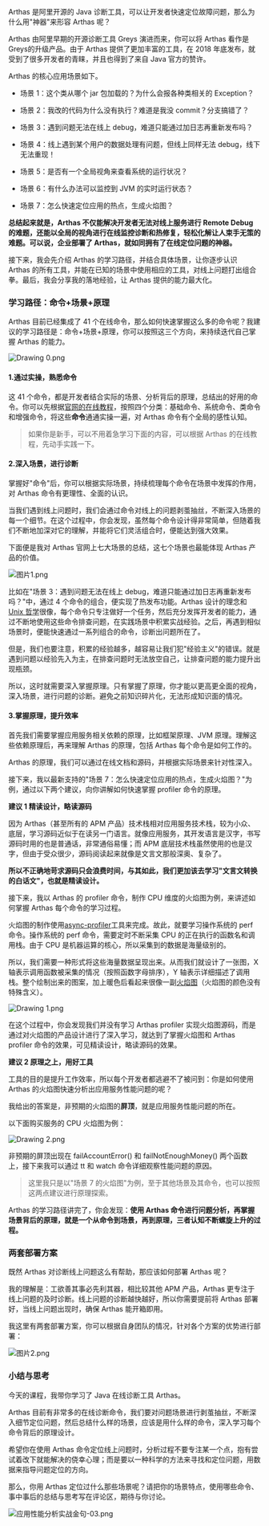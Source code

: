 Arthas 是阿里开源的 Java 诊断工具，可以让开发者快速定位故障问题，那么为什么用"神器"来形容 Arthas 呢？

Arthas 由阿里早期的开源诊断工具 Greys 演进而来，你可以将 Arthas 看作是Greys的升级产品。由于 Arthas 提供了更加丰富的工具，在 2018 年底发布，就受到了很多开发者的青睐，并且也得到了来自 Java 官方的赞许。

Arthas 的核心应用场景如下。

* 场景 1：这个类从哪个 jar 包加载的？为什么会报各种类相关的 Exception？

* 场景 2：我改的代码为什么没有执行？难道是我没 commit？分支搞错了？

* 场景 3：遇到问题无法在线上 debug，难道只能通过加日志再重新发布吗？

* 场景 4：线上遇到某个用户的数据处理有问题，但线上同样无法 debug，线下无法重现！

* 场景 5：是否有一个全局视角来查看系统的运行状况？

* 场景 6：有什么办法可以监控到 JVM 的实时运行状态？

* 场景 7：怎么快速定位应用的热点，生成火焰图？

**总结起来就是，Arthas 不仅能解决开发者无法对线上服务进行 Remote Debug 的难题，还能以全局的视角进行在线监控诊断和热修复，轻松化解让人束手无策的难题。可以说，企业部署了 Arthas，就如同拥有了在线定位问题的神器。**

接下来，我会先介绍 Arthas 的学习路径，并结合具体场景，让你逐步认识 Arthas 的所有工具，并能在已知的场景中使用相应的工具，对线上问题打出组合拳。最后，我会分享我的落地经验，让 Arthas 提供的能力最大化。

### 学习路径：命令+场景+原理

Arthas 目前已经集成了 41 个在线命令，那么如何快速掌握这么多的命令呢？我建议的学习路径是：命令+场景+原理，你可以按照这三个方向，来持续迭代自己掌握 Arthas 的能力。

![Drawing 0.png](https://s0.lgstatic.com/i/image6/M01/2D/B7/Cgp9HWBm5BaAPOoWAABxIX9uEqs906.png)

#### 1.通过实操，熟悉命令

这 41 个命令，都是开发者结合实际的场景、分析背后的原理，总结出的好用的命令。你可以先根据[官网的在线教程](https://arthas.aliyun.com/doc/arthas-tutorials.html?fileGuid=xxQTRXtVcqtHK6j8)，按照四个分类：基础命令、系统命令、类命令和增强命令，将这些**命令**通通实操一遍，对 Arthas 命令有个全局的感性认知。
> 如果你是新手，可以不用着急学习下面的内容，可以根据 Arthas 的在线教程，先动手实践一下。

#### 2.深入场景，进行诊断

掌握好"命令"后，你可以根据实际场景，持续梳理每个命令在场景中发挥的作用，对 Arthas 命令有更理性、全面的认识。

当我们遇到线上问题时，我们会通过命令对线上的问题剥茧抽丝，不断深入场景的每一个细节。在这个过程中，你会发现，虽然每个命令设计得非常简单，但随着我们不断地加深对它的理解，并能将它们灵活组合时，便能达到强大效果。

下面便是我对 Arthas 官网上七大场景的总结，这七个场景也最能体现 Arthas 产品的价值。

![图片1.png](https://s0.lgstatic.com/i/image6/M00/2D/D6/CioPOWBm-0GAZC_MAATTkxNsFlc217.png)

比如在"场景 3：遇到问题无法在线上 debug，难道只能通过加日志再重新发布吗？"中，通过 4 个命令的组合，便实现了热发布功能。Arthas 设计的理念和[Unix 哲学](https://en.wikipedia.org/wiki/Unix_philosophy?fileGuid=xxQTRXtVcqtHK6j8)很像，每个命令只专注做好一个任务，然后充分发挥开发者的能力，通过不断地使用这些命令排查问题，在实践场景中积累实战经验。之后，再遇到相似场景时，便能快速通过一系列组合的命令，诊断出问题所在了。

但是，我们也要注意，积累的经验越多，越容易让我们犯"经验主义"的错误。就是遇到问题以经验先入为主，在排查问题时无法放空自己，让排查问题的能力提升出现瓶颈。

所以，这时就需要深入掌握原理。只有掌握了原理，你才能以更高更全面的视角，深入场景，进行问题的诊断。避免之前知识碎片化，无法形成知识面的情况。

#### 3.掌握原理，提升效率

首先我们需要掌握应用服务相关依赖的原理，比如框架原理、JVM 原理。理解这些依赖原理后，再来理解 Arthas 的原理，包括 Arthas 每个命令是如何工作的。

Arthas 的原理，我们可以通过在线文档和源码，并根据实际场景来针对性深入。

接下来，我以最新支持的"场景 7：怎么快速定位应用的热点，生成火焰图？"为例，通过以下两个建议，向你讲解如何快速掌握 profiler 命令的原理。

**建议 1 精读设计，略读源码**

因为 Arthas（甚至所有的 APM 产品）技术栈相对应用服务技术栈，较为小众、底层，学习源码近似于在读另一门语言。就像应用服务，其开发语言是汉字，书写源码时用的也是普通话，非常通俗易懂；而 APM 底层技术栈虽然使用的也是汉字，但由于受众很少，源码阅读起来就像是文言文那般深奥、复杂了。

**所以不正确地苛求源码只会浪费时间，与其如此，我们更加该去学习"文言文转换的白话文"，也就是精读设计。**

接下来，我以 Arthas 的 profiler 命令，制作 CPU 维度的火焰图为例，来讲述如何掌握 Arthas 每个命令的学习过程。

火焰图的制作使用[async-profiler](https://github.com/jvm-profiling-tools/async-profiler?fileGuid=xxQTRXtVcqtHK6j8)工具来完成。故此，就要学习操作系统的 perf 命令。操作系统的 perf 命令，需要定时不断采集 CPU 的正在执行的函数名和调用栈。由于 CPU 是机器运算的核心，所以采集到的数据是海量级别的。

所以，我们需要一种形式将这些海量数据呈现出来。从而我们就设计了一张图，X 轴表示调用函数被采集的情况（按照函数字母排序），Y 轴表示详细描述了调用栈。整个绘制出来的图案，加上暖色后看起来很像一副[火焰图](https://github.com/brendangregg/FlameGraph?fileGuid=xxQTRXtVcqtHK6j8)（火焰图的颜色没有特殊含义）。

![Drawing 1.png](https://s0.lgstatic.com/i/image6/M01/2D/B8/Cgp9HWBm5DKAU6qGAAXfqh87K-I401.png)

在这个过程中，你会发现我们并没有学习 Arthas profiler 实现火焰图源码，而是通过对火焰图的产品设计进行了深入学习，就达到了掌握火焰图和 Arthas profiler 命令的效果，可见精读设计，略读源码的效果。

**建议 2 原理之上，用好工具**

工具的目的是提升工作效率，所以每个开发者都逃避不了被问到：你是如何使用 Arthas 的火焰图快速分析出应用服务性能问题的呢？

我给出的答案是，非预期的火焰图的**屏顶**，就是应用服务性能问题的所在。

以下面购买服务的 CPU 火焰图为例：

![Drawing 2.png](https://s0.lgstatic.com/i/image6/M00/2D/C0/CioPOWBm5D6AelwSAAC2dlxp9uc971.png)

非预期的屏顶出现在 failAccountError() 和 failNotEnoughMoney() 两个函数上，接下来我可以通过 tt 和 watch 命令详细观察性能问题的原因。
> 这里我只是以"场景 7 的火焰图"为例，至于其他场景及其命令，也可以按照这两点建议进行原理探索。

Arthas 的学习路径讲完了，你会发现：**使用 Arthas 命令进行问题分析，再掌握场景背后的原理，就是一个从命令到场景，再到原理，三者认知不断螺旋上升的过程。**

### 两套部署方案

既然 Arthas 对诊断线上问题这么有帮助，那应该如何部署 Arthas 呢？

我的理解是：工欲善其事必先利其器，相比较其他 APM 产品，Arthas 更专注于线上问题的及时诊断。线上问题的诊断越快越好，所以你需要提前将 Arthas 部署好，当线上问题出现时，确保 Arthas 能开箱即用。

我这里有两套部署方案，你可以根据自身团队的情况，针对各个方案的优势进行部署：

![图片2.png](https://s0.lgstatic.com/i/image6/M00/2D/D6/CioPOWBm-2iAFQfSAAHJSv_DCB0568.png)

### 小结与思考

今天的课程，我带你学习了 Java 在线诊断工具 Arthas。

Arthas 目前有非常多的在线诊断命令，我们要对问题场景进行剥茧抽丝，不断深入细节定位问题，然后总结什么样的场景，应该是用什么样的命令，深入学习每个命令背后的原理设计。

希望你在使用 Arthas 命令定位线上问题时，分析过程不要专注某一个点，抱有尝试着改下就能解决的侥幸心理；而是要以一种科学的方法来寻找和定位问题，用数据来指导问题定位的方向。

那么，你用 Arthas 定位过什么那些场景呢？请把你的场景特点，使用哪些命令、事中事后的总结与思考写在评论区，期待与你讨论。

![应用性能分析实战金句-03.png](https://s0.lgstatic.com/i/image6/M00/2D/D6/CioPOWBm-x6AH9BYAAE8EwU18Vg656.png)
